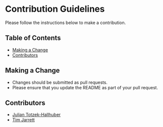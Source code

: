 # Contribution Guidelines

Please follow the instructions below to make a contribution.

## Table of Contents

- [Making a Change](#making-a-change)
- [Contributors](#contributors)

## Making a Change

- Changes should be submitted as pull requests.
- Please ensure that you update the README as part of your pull request.

## Contributors

- [Julian Totzek-Hallhuber](https://github.com/julz0815)
- [Tim Jarrett](https://github.com/tjarrettveracode)
